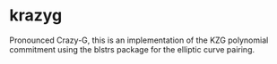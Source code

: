# krazyg

Pronounced Crazy-G, this is an implementation of the KZG polynomial commitment using the blstrs package for the elliptic curve pairing.

